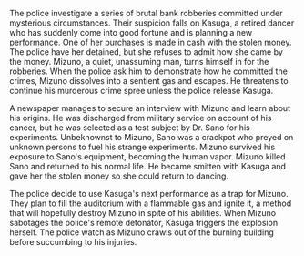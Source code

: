 <!-- The Human Vapor (1960) -->

The police investigate a series of brutal bank robberies committed under mysterious circumstances. Their suspicion falls on Kasuga, a retired dancer who has suddenly come into good fortune and is planning a new performance. One of her purchases is made in cash with the stolen money. The police have her detained, but she refuses to admit how she came by the money. Mizuno, a quiet, unassuming man, turns himself in for the robberies. When the police ask him to demonstrate how he committed the crimes, Mizuno dissolves into a sentient gas and escapes. He threatens to continue his murderous crime spree unless the police release Kasuga.

A newspaper manages to secure an interview with Mizuno and learn about his origins. He was discharged from military service on account of his cancer, but he was selected as a test subject by Dr. Sano for his experiments. Unbeknownst to Mizuno, Sano was a crackpot who preyed on unknown persons to fuel his strange experiments. Mizuno survived his exposure to Sano's equipment, becoming the human vapor. Mizuno killed Sano and returned to his normal life. He became smitten with Kasuga and gave her the stolen money so she could return to dancing.

The police decide to use Kasuga's next performance as a trap for Mizuno. They plan to fill the auditorium with a flammable gas and ignite it, a method that will hopefully destroy Mizuno in spite of his abilities. When Mizuno sabotages the police's remote detonator, Kasuga triggers the explosion herself. The police watch as Mizuno crawls out of the burning building before succumbing to his injuries.